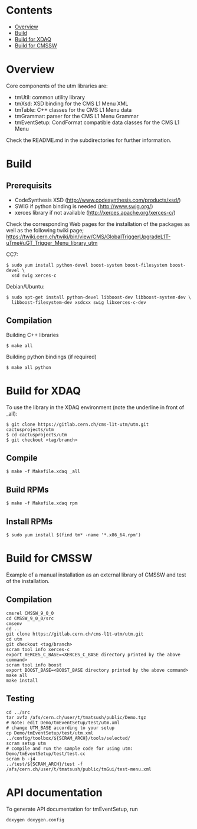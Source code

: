 Contents
========

* [Overview](#overview)
* [Build](#build)
* [Build for XDAQ](#build-for-xdaq)
* [Build for CMSSW](#build-for-cmssw)

Overview
========

Core components of the utm libraries are:

* tmUtil:          common utility library
* tmXsd:           XSD binding for the CMS L1 Menu XML
* tmTable:         C++ classes for the CMS L1 Menu data
* tmGrammar:       parser for the CMS L1 Menu Grammar
* tmEventSetup:    CondFormat compatible data classes for the CMS L1 Menu

Check the README.md in the subdirectories for further information.

Build
=====

## Prerequisits

* CodeSynthesis XSD (http://www.codesynthesis.com/products/xsd/)
* SWIG if python binding is needed (http://www.swig.org/)
* xerces library if not available (http://xerces.apache.org/xerces-c/)

Check the corresponding Web pages for the installation of the packages
as well as the following twiki page;
https://twiki.cern.ch/twiki/bin/view/CMS/GlobalTriggerUpgradeL1T-uTme#uGT_Trigger_Menu_library_utm

CC7:

    $ sudo yum install python-devel boost-system boost-filesystem boost-devel \
      xsd swig xerces-c

Debian/Ubuntu:

    $ sudo apt-get install python-devel libboost-dev libboost-system-dev \
      libboost-filesystem-dev xsdcxx swig libxerces-c-dev


## Compilation

Building C++ libraries

    $ make all

Building python bindings (if required)

    $ make all python


Build for XDAQ
==============

To use the library in the XDAQ environment (note the underline in front of \_all):

    $ git clone https://gitlab.cern.ch/cms-l1t-utm/utm.git cactusprojects/utm
    $ cd cactusprojects/utm
    $ git checkout <tag/branch>

## Compile

    $ make -f Makefile.xdaq _all

## Build RPMs

    $ make -f Makefile.xdaq rpm

## Install RPMs

    $ sudo yum install $(find tm* -name '*.x86_64.rpm')


Build for CMSSW
===============

Example of a manual installation as an external library of CMSSW and test of the installation.

## Compilation

```{r, engine='bash', count_lines}
cmsrel CMSSW_9_0_0
cd CMSSW_9_0_0/src
cmsenv
cd ..
git clone https://gitlab.cern.ch/cms-l1t-utm/utm.git
cd utm
git checkout <tag/branch>
scram tool info xerces-c
export XERCES_C_BASE=<XERCES_C_BASE directory printed by the above command>
scram tool info boost
export BOOST_BASE=<BOOST_BASE directory printed by the above command>
make all
make install
```

## Testing

```{r, engine='bash', count_lines}
cd ../src
tar xvfz /afs/cern.ch/user/t/tmatsush/public/Demo.tgz
# Note: edit Demo/tmEventSetup/test/utm.xml
# change UTM_BASE according to your setup
cp Demo/tmEventSetup/test/utm.xml ../config/toolbox/${SCRAM_ARCH}/tools/selected/
scram setup utm
# compile and run the sample code for using utm: Demo/tmEventSetup/test/test.cc
scram b -j4
../test/${SCRAM_ARCH}/test -f /afs/cern.ch/user/t/tmatsush/public/tmGui/test-menu.xml
```

API documentation
=================

To generate API documentation for tmEventSetup, run

    doxygen doxygen.config
